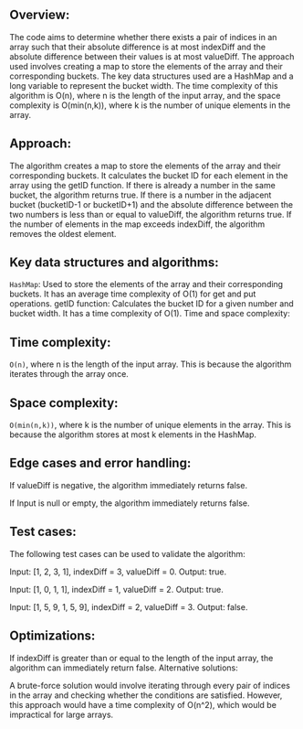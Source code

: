 ## Overview:
The code aims to determine whether there exists a pair of indices in an array such that their absolute difference is at most indexDiff and the absolute difference between their values is at most valueDiff. The approach used involves creating a map to store the elements of the array and their corresponding buckets. The key data structures used are a HashMap and a long variable to represent the bucket width. The time complexity of this algorithm is O(n), where n is the length of the input array, and the space complexity is O(min(n,k)), where k is the number of unique elements in the array.

## Approach:
The algorithm creates a map to store the elements of the array and their corresponding buckets. It calculates the bucket ID for each element in the array using the getID function. If there is already a number in the same bucket, the algorithm returns true. If there is a number in the adjacent bucket (bucketID-1 or bucketID+1) and the absolute difference between the two numbers is less than or equal to valueDiff, the algorithm returns true. If the number of elements in the map exceeds indexDiff, the algorithm removes the oldest element.

## Key data structures and algorithms:

`HashMap`: Used to store the elements of the array and their corresponding buckets. It has an average time complexity of O(1) for get and put operations.
getID function: Calculates the bucket ID for a given number and bucket width. It has a time complexity of O(1).
Time and space complexity:

## Time complexity: 
`O(n)`, where n is the length of the input array. This is because the algorithm iterates through the array once.

## Space complexity: 
`O(min(n,k))`, where k is the number of unique elements in the array. This is because the algorithm stores at most k elements in the HashMap.

## Edge cases and error handling:

If valueDiff is negative, the algorithm immediately returns false.

If Input is null or empty, the algorithm immediately returns false.

## Test cases:
The following test cases can be used to validate the algorithm:

Input: [1, 2, 3, 1], indexDiff = 3, valueDiff = 0. Output: true.

Input: [1, 0, 1, 1], indexDiff = 1, valueDiff = 2. Output: true.

Input: [1, 5, 9, 1, 5, 9], indexDiff = 2, valueDiff = 3. Output: false.

## Optimizations:

If indexDiff is greater than or equal to the length of the input array, the algorithm can immediately return false.
Alternative solutions:

A brute-force solution would involve iterating through every pair of indices in the array and checking whether the conditions are satisfied. However, this approach would have a time complexity of O(n^2), which would be impractical for large arrays.